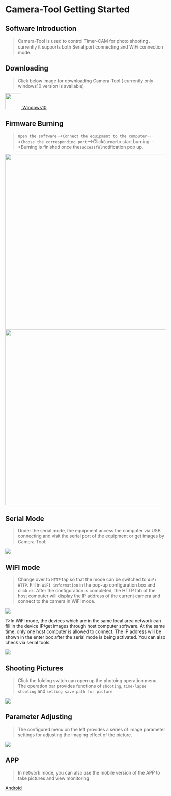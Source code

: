 # Camera-Tool Getting Started

## Software Introduction

>Camera-Tool is used to control Timer-CAM for photo shooting，currently it supports both Serial port connecting and WiFi connection mode.


## Downloading

>Click below image for downloading Camera-Tool ( currently only windows10 version is available)

<div class="files_download">
   <p class="item">
      <a href="https://m5stack.oss-cn-shenzhen.aliyuncs.com/resource/software/cameraTools_V0.01.exe">
      <img src="/image/base/Windows_logo.webp" width="50">
      <span class="item-title">Windows10</span>
      </a>
   </p>
</div>

## Firmware Burning

>`Open the software`-->`Connect the equipment to the computer`-->`Choose the corresponding port`-->Click`Burner`to start burning-->Burning is finished once the`successful`notification pop up.

<img src="assets\img\quick_start\timer_cam\camera_tool_01.webp" width="550px">
<img src="assets\img\quick_start\timer_cam\camera_tool_02.webp" width="550px">

## Serial Mode

>Under the serial mode, the equipment access the computer via USB connecting and visit the serial port of the equipment or get images by Camera-Tool. 

<img src="assets\img\quick_start\timer_cam\camera_tool_03.webp">

## WIFI mode

>Change over to `HTTP` tap so that the mode can be switched to `WiFi-HTTP`. Fill in `WiFi information` in the pop-up configuration box and click `ok`. After the configuration is completed, the HTTP tab of the host computer will display the IP address of the current camera and connect to the camera in WiFi mode.

<img src="assets\img\quick_start\timer_cam\camera_tool_04.webp">

?>In WiFi mode, the devices which are in the same local area network can fill in the device IP/get images through host computer software. At the same time, only one host computer is allowed to connect. The IP address will be shown in the enter box after the serial mode is being activated. You can also check via serial tools. 

<img src="assets\img\quick_start\timer_cam\camera_tool_05.webp">


## Shooting Pictures

>Click the folding switch can open up the photoing operation menu. The operation bar provides functions of `shooting`, `time-lapse shooting` and `setting save path for picture`

<img src="assets\img\quick_start\timer_cam\camera_tool_06.webp">


## Parameter Adjusting

>The configured menu on the left provides a series of image parameter settings for adjusting the imaging effect of the picture.

<img src="assets\img\quick_start\timer_cam\camera_tool_07.webp">


## APP

>In network mode, you can also use the mobile version of the APP to take pictures and view monitoring

<div class="files_download">
   <p class="item">
      <a href="https://m5stack.oss-cn-shenzhen.aliyuncs.com/resource/software/TimerCAM-App-Android.apk">
      <span class="item-title">Android</span>
      </a>
   </p>
</div>


<script>
   anchor_search();
   scrollFunc();
</script>
